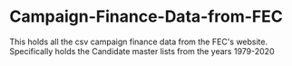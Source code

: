 # Campaign-Finance-Data-from-FEC
This holds all the csv campaign finance data from the FEC's website. Specifically holds the Candidate master lists from the years 1979-2020

